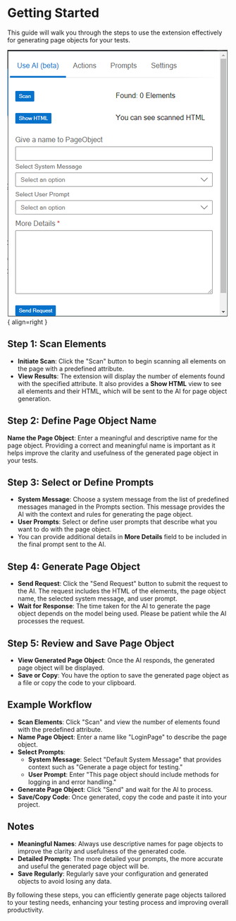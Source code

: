 # Getting Started

This guide will walk you through the steps to use the extension effectively for generating page objects for your tests.

![Getting Started](./img/get-started.png){ align=right }
## Step 1: Scan Elements

- **Initiate Scan**: Click the "Scan" button to begin scanning all elements on the page with a predefined attribute.
- **View Results**: The extension will display the number of elements found with the specified attribute. It also provides a **Show HTML** view to see all elements and their HTML, which will be sent to the AI for page object generation.


## Step 2: Define Page Object Name

**Name the Page Object**: Enter a meaningful and descriptive name for the page object. 
Providing a correct and meaningful name is important as it helps improve the clarity and usefulness of the generated page object in your tests.

## Step 3: Select or Define Prompts

- **System Message**: Choose a system message from the list of predefined messages managed in the Prompts section. This message provides the AI with the context and rules for generating the page object.
- **User Prompts**: Select or define user prompts that describe what you want to do with the page object. 
- You can provide additional details in **More Details** field to be included in the final prompt sent to the AI.

## Step 4: Generate Page Object

- **Send Request**: Click the "Send Request" button to submit the request to the AI. The request includes the HTML of the elements, the page object name, the selected system message, and user prompt.
- **Wait for Response**: The time taken for the AI to generate the page object depends on the model being used. Please be patient while the AI processes the request.

## Step 5: Review and Save Page Object

- **View Generated Page Object**: Once the AI responds, the generated page object will be displayed.
- **Save or Copy**: You have the option to save the generated page object as a file or copy the code to your clipboard.

## Example Workflow

- **Scan Elements**: Click "Scan" and view the number of elements found with the predefined attribute.
- **Name Page Object**: Enter a name like "LoginPage" to describe the page object.
- **Select Prompts**:
  - **System Message**: Select "Default System Message" that provides context such as "Generate a page object for testing."
  - **User Prompt**: Enter "This page object should include methods for logging in and error handling."
- **Generate Page Object**: Click "Send" and wait for the AI to process.
- **Save/Copy Code**: Once generated, copy the code and paste it into your project.

## Notes

- **Meaningful Names**: Always use descriptive names for page objects to improve the clarity and usefulness of the generated code.
- **Detailed Prompts**: The more detailed your prompts, the more accurate and useful the generated page object will be.
- **Save Regularly**: Regularly save your configuration and generated objects to avoid losing any data.

By following these steps, you can efficiently generate page objects tailored to your testing needs, enhancing your testing process and improving overall productivity.
